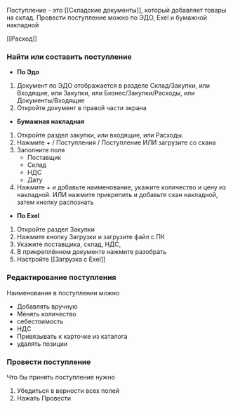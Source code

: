 Поступление - это [[Складские документы]], который добавляет товары на склад. 
Провести поступление можно по ЭДО, Exel и бумажной накладной

[[Расход]]
### Найти или составить поступление
- **По Эдо**
1. Документ по ЭДО отображается в разделе Склад/Закупки, или Входящие, или Закупки, или Бизнес/Закупки/Расходы, или Документы/Входящие
2. Откройте документ в правой части экрана

- **Бумажная накладная**
1. Откройте раздел закупки, или входящие, или Расходы. 
2. Нажмите + / Поступления / Поступление ИЛИ загрузите со скана
3. Заполните поля
	- Поставщик
	- Склад
	- НДС
	- Дату
4. Нажмите + и добавьте наименование, укажите количество и цену из накладной. ИЛИ нажмите прикрепить и добавьте скан накладной, затем кнопку распознать

- **По Exel**
1.  Откройте раздел Закупки
2. Нажмите кнопку Загрузки и загрузите файл с ПК
3. Укажите поставщика, склад, НДС,
4. В прикреплённом документе нажмите разобрать
5. Настройте [[Загрузка с Exel]]

### Редактирование поступления
Наименования в поступлении можно
- Добавлять вручную
- Менять количество
- себестоимость
- НДС
- Привязывать к карточке из каталога
- удалять позиции 

### Провести поступление
Что бы принять поступление нужно 
1. Убедиться в верности всех полей
2. Нажать Провести


